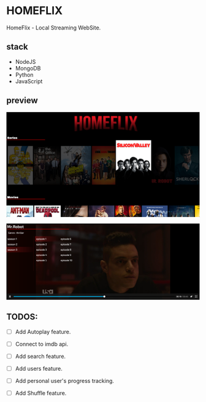 # HOMEFLIX
HomeFlix - Local Streaming WebSite.

## stack
- NodeJS
- MongoDB
- Python
- JavaScript

## preview 

![image of homeflix](https://github.com/AmitNiz/homeflix/blob/master/src/public/img/homeflix.png)


![homeflix player](https://github.com/AmitNiz/homeflix/blob/master/src/public/img/player.png)




## TODOS:

- [ ] Add Autoplay feature.

- [ ] Connect to imdb api.

- [ ] Add search feature.

- [ ] Add users feature.

- [ ] Add personal user's progress tracking.

- [ ] Add Shuffle feature.
